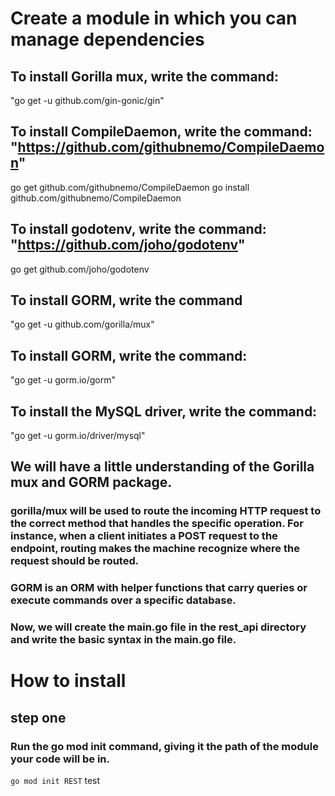 # Create a module in which you can manage dependencies

## To install Gorilla mux, write the command:
"go get -u github.com/gin-gonic/gin"

## To install CompileDaemon, write the command: "https://github.com/githubnemo/CompileDaemon"
go get github.com/githubnemo/CompileDaemon
go install github.com/githubnemo/CompileDaemon

## To install godotenv, write the command: "https://github.com/joho/godotenv"
go get github.com/joho/godotenv


## To install GORM, write the command
"go get -u github.com/gorilla/mux"

## To install GORM, write the command:
"go get -u gorm.io/gorm"
## To install the MySQL driver, write the command:
"go get -u gorm.io/driver/mysql"


## We will have a little understanding of the Gorilla mux and GORM package.

### gorilla/mux will be used to route the incoming HTTP request to the correct method that handles the specific operation. For instance, when a client initiates a POST request to the endpoint, routing makes the machine recognize where the request should be routed.

### GORM is an ORM with helper functions that carry queries or execute commands over a specific database.
### Now, we will create the main.go file in the rest_api directory and write the basic syntax in the main.go file.



# How to install 

## step one

### Run the go mod init command, giving it the path of the module your code will be in.
<code>go mod init REST</code>
test

